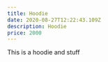 ```yaml
---
title: Hoodie
date: 2020-08-27T12:22:43.109Z
description: Hoodie
price: 2000
---
```

This is a hoodie and stuff